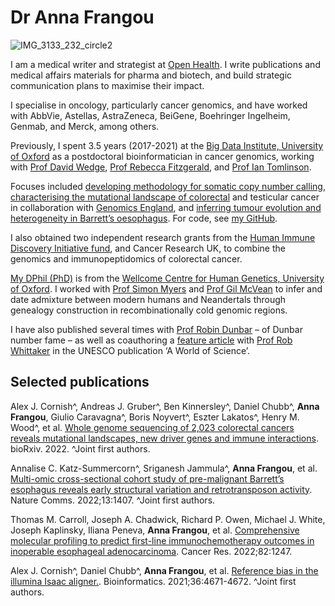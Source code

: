 # Dr Anna Frangou

![IMG_3133_232_circle2](https://user-images.githubusercontent.com/31625349/206919124-8e8d3d01-03e6-490e-903b-2ffaf6bfe96a.png)

I am a medical writer and strategist at [Open Health](https://www.openhealthgroup.com). I write publications and medical affairs materials for pharma and biotech, and build strategic communication plans to maximise their impact. 

I specialise in oncology, particularly cancer genomics, and have worked with AbbVie, Astellas, AstraZeneca, BeiGene, Boehringer Ingelheim, Genmab, and Merck, among others.

Previously, I spent 3.5 years (2017-2021) at the [Big Data Institute, University of Oxford](https://www.bdi.ox.ac.uk/Team/anna-frangou) as a postdoctoral bioinformatician in cancer genomics, working with [Prof David Wedge](https://www.research.manchester.ac.uk/portal/david.wedge.html), [Prof Rebecca Fitzgerald](https://www.oncology.cam.ac.uk/directory/r-fitzgerald), and [Prof Ian Tomlinson](https://www.ed.ac.uk/cancer-centre/research/tomlinson-group). 

Focuses included [developing methodology for somatic copy number calling](https://github.com/afrangou/CleanCNA), [characterising the mutational landscape of colorectal](https://www.biorxiv.org/content/10.1101/2022.11.16.515599v1) and testicular cancer in collaboration with [Genomics England](https://www.genomicsengland.co.uk), and [inferring tumour evolution and heterogeneity in Barrett’s oesophagus](https://www.nature.com/articles/s41467-022-28237-4). For code, see [my GitHub](https://github.com/afrangou). 

I also obtained two independent research grants from the [Human Immune Discovery Initiative fund](https://www.immunology.ox.ac.uk/human-immune-discovery-initiative/hidi-internal-fund), and Cancer Research UK, to combine the genomics and immunopeptidomics of colorectal cancer.

[My DPhil (PhD)](https://ora.ox.ac.uk/objects/uuid:ca235cb7-4d90-41d6-ad3d-0883567783a1) is from the [Wellcome Centre for Human Genetics, University of Oxford](https://www.well.ox.ac.uk/). I worked with [Prof Simon Myers](https://myersgroup.github.io/index.html) and [Prof Gil McVean](https://www.ndm.ox.ac.uk/team/professor-gil-mcvean) to infer and date admixture between modern humans and Neandertals through genealogy construction in recombinationally cold genomic regions. 

I have also published several times with [Prof Robin Dunbar](https://www.psy.ox.ac.uk/people/robin-dunbar) – of Dunbar number fame – as well as coauthoring a [feature article](https://www.researchgate.net/publication/286264410_Wildlife_in_a_warming_world) with [Prof Rob Whittaker](https://www.geog.ox.ac.uk/staff/rwhittaker.html) in the UNESCO publication ‘A World of Science’. 

## Selected publications 
Alex J. Cornish^, Andreas J. Gruber^, Ben Kinnersley^, Daniel Chubb^, **Anna Frangou**, Giulio Caravagna^, Boris Noyvert^, Eszter Lakatos^, Henry M. Wood^, et al. [Whole genome sequencing of 2,023 colorectal cancers reveals mutational landscapes, new driver genes and immune interactions](https://www.biorxiv.org/content/10.1101/2022.11.16.515599v1). bioRxiv. 2022. ^Joint first authors. 

Annalise C. Katz-Summercorn^, Sriganesh Jammula^, **Anna Frangou**, et al. [Multi-omic cross-sectional cohort study of pre-malignant Barrett’s esophagus reveals early structural variation and retrotransposon activity](https://www.nature.com/articles/s41467-022-28237-4). Nature Comms. 2022;13:1407. ^Joint first authors.  

Thomas M. Carroll, Joseph A. Chadwick, Richard P. Owen, Michael J. White, Joseph Kaplinsky, Iliana Peneva, **Anna Frangou**, et al. [Comprehensive molecular profiling to predict first-line immunochemotherapy outcomes in inoperable esophageal adenocarcinoma](https://aacrjournals.org/cancerres/article/82/12_Supplement/1247/699959/Abstract-1247-Comprehensive-molecular-profiling-to). Cancer Res. 2022;82:1247.

Alex J. Cornish^,  Daniel Chubb^,  **Anna Frangou**, et al. [Reference bias in the illumina Isaac aligner.](https://academic.oup.com/bioinformatics/article/36/17/4671/5841658?login=false). Bioinformatics. 2021;36:4671-4672. ^Joint first authors.

